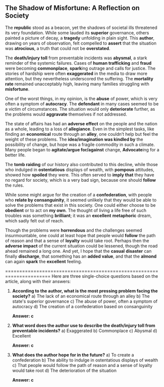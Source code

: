 ## The Shadow of Misfortune: A Reflection on Society

The **republic** stood as a beacon, yet the shadows of societal ills threatened its very foundation. While some lauded its **superior** governance, others painted a picture of decay, a **tragedy** unfolding in plain sight. This **author**, drawing on years of observation, felt compelled to **assert** that the situation was **atrocious**, a truth that could not be **overstated**.

The **death/injury toll** from preventable incidents was **abysmal**, a stark reminder of the systemic failures. Cases of **human trafficking** and **fraud** were becoming **commonplace**, **spark**ing outrage and calls for justice. The stories of hardship were often **exaggerated** in the media to draw more attention, but they nevertheless underscored the suffering. The **mortality rate** remained unacceptably high, leaving many families struggling with **misfortune**.

One of the worst things, in my opinion, is the **abuse** of power, which is very often a symptom of **autocracy**. The **defendant** in many cases seemed to be a victim of circumstances. The situation would only **deteriorate** further, as the problems would **aggravate** themselves if not addressed.

The state of affairs has had an **adverse effect** on the people and the nation as a whole, leading to a loss of **allegiance**. Even in the simplest tasks, like finding an **economical** route through an **alley**, one couldn’t help but feel the weight of these problems. The **idea/imagination was kindled by** the possibility of change, but hope was a fragile commodity in such a climate. Many people began to **agitate/argue for/against** change, **Advocate**ing for a better life.

The **tomb raiding** of our history also contributed to this decline, while those who indulged in **ostentatious** displays of wealth, with **pompous** attitudes, showed how **spoiled** they were. This often served to **imply that** they have no regard for society, which is a very bad sign, because one should **follow** the rules.

While some might argue for the creation of a **confederation**, with people who **relate by consanguinity**, it seemed unlikely that they would be able to solve the problems that exist in this society. One could either choose to be **obedient** or to act on **my own**. The thought of living a life free of such troubles was something **brilliant**; it was an **excellent** **metaphoric** dream, which sadly felt out of reach.

Though the problems were **horrendous** and the challenges seemed insurmountable, one could at least hope that people would **follow** the path of reason and that a sense of **loyalty** would take root. Perhaps then the **adverse impact** of the current situation could be lessened, though the road ahead remained a long one. And yet, I hope that the **casual** **disaster** can finally **discharge**, that something has an **added value**, and that the **almond** can again **spark** the **excellent** feeling.

======================================================================
Here are three single-choice questions based on the article, along with their answers:

1.  **According to the author, what is the most pressing problem facing the society?**
    a)  The lack of an economical route through an alley
    b)  The state's superior governance
    c)  The abuse of power, often a symptom of autocracy
    d)  The creation of a confederation based on consanguinity

    **Answer: c**

2.  **What word does the author use to describe the death/injury toll from preventable incidents?**
    a)  Exaggerated
    b)  Commonplace
    c)  Abysmal
    d)  Excellent

    **Answer: c**

3.  **What does the author hope for in the future?**
    a)  To create a confederation
    b)  The ability to indulge in ostentatious displays of wealth
    c)  That people would follow the path of reason and a sense of loyalty would take root
    d)  The deterioration of the situation

    **Answer: c**
